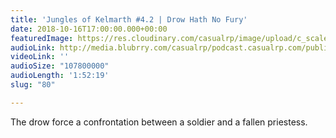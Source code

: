 ```yaml
---
title: 'Jungles of Kelmarth #4.2 | Drow Hath No Fury'
date: 2018-10-16T17:00:00.000+00:00
featuredImage: https://res.cloudinary.com/casualrp/image/upload/c_scale,f_auto,w_1600/v1539577921/chapter4/instagram_2.jpg
audioLink: http://media.blubrry.com/casualrp/podcast.casualrp.com/public/Chapter%204%20Ep.%202%20_%20Drow%20Hath%20No%20Fury.mp3
videoLink: ''
audioSize: "107800000"
audioLength: '1:52:19'
slug: "80"

---
```

The drow force a confrontation between a soldier and a fallen priestess.